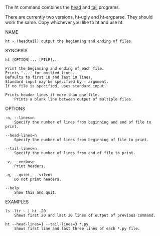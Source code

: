 The ht command combines the 
[head](https://en.wikipedia.org/wiki/Head_%28Unix%29)
and [tail](https://en.wikipedia.org/wiki/Tail_%28Unix%29) programs.

There are currently two versions, ht-ugly and ht-argparse.
They should work the same. Copy whichever you like to ht and use ht.

NAME

    ht - (headtail) output the beginning and ending of files

SYNOPSIS

    ht [OPTION]... [FILE]...

    Print the beginning and ending of each file.
    Prints '...' for omitted lines.
    Defaults to first 10 and last 10 lines.
    Standard input may be specified by - argument.
    If no file is specified, uses standard input.

    Prints header lines if more than one file.
        Prints a blank line between output of multiple files.

OPTIONS

    -n, --lines=n
        Specify the number of lines from beginning and end of file to print.

    --head-lines=n
        Specify the number of lines from beginning of file to print.

    --tail-lines=n
        Specify the number of lines from end of file to print.

    -v, --verbose
        Print headers.

    -q, --quiet, --silent
        Do not print headers.

    --help
        Show this and quit.

EXAMPLES

    ls -ltr ~ | ht -20
        Shows first 20 and last 20 lines of output of previous command.

    ht --head-lines=1 --tail-lines=3 *.py
        Shows first line and last three lines of each *.py file.

